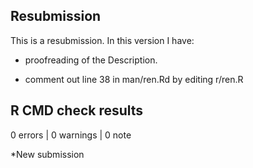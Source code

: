 ## Resubmission
This is a resubmission. In this version I have:

* proofreading of the Description.

* comment out line 38 in man/ren.Rd by editing r/ren.R

## R CMD check results

0 errors | 0 warnings | 0 note

*New submission
